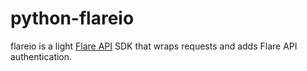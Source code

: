 # python-flareio

flareio is a light [Flare API](https://api.docs.flare.io/) SDK that wraps requests and adds Flare API authentication.
